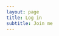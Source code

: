 ```yaml
---
layout: page
title: Log in
subtitle: Join me
---
```


<style>
.bizmail_loginpanel{font-size:12px;width:300px;height:auto;border:1px solid #cccccc;background:#ffffff;}
.bizmail_LoginBox{padding:10px 15px;}
.bizmail_loginpanel h3{padding-bottom:5px;margin:0 0 5px 0;border-bottom:1px solid #cccccc;font-size:14px;}
.bizmail_loginpanel form{margin:0;padding:0;}
.bizmail_loginpanel input.text{font-size:12px;width:100px;height:20px;margin:0 2px;border:1px solid #C3C3C3;border-color:#7C7C7C #C3C3C3 #C3C3C3 #9A9A9A;}
.bizmail_loginpanel .bizmail_column{height:28px;}
.bizmail_loginpanel .bizmail_column label{display:block;float:left;width:30px;height:24px;line-height:24px;font-size:12px;}
.bizmail_loginpanel .bizmail_column .bizmail_inputArea{float:left;width:240px;}
.bizmail_loginpanel .bizmail_column span{font-size:12px;word-wrap:break-word;margin-left: 2px;line-height:200%;}
.bizmail_loginpanel .bizmail_SubmitArea{margin-left:30px;clear:both;}
.bizmail_loginpanel .bizmail_SubmitArea a{font-size:12px;margin-left:5px;}
.bizmail_loginpanel select{width:110px;height:20px;margin:0 2px;}
</style>
<script type="text/javascript" src="http://exmail.qq.com/zh_CN/htmledition/js_biz/outerlogin.js"  charset="gb18030"></script>
<script type="text/javascript">
writeLoginPanel({domainlist:"zzzxy.xyz", mode:"vertical"});
</script>
